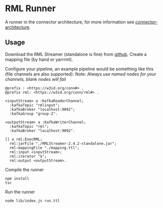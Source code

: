 # RML Runner

A runner in the connector architecture, for more information see [connector-architecture](https://github.com/TREEcg/connector-architecture).


## Usage

Download the RML Streamer (standalone is fine) from [github](https://github.com/RMLio/RMLStreamer/releases/tag/v2.4.2). 
Create a mapping file (by hand or yarrrml).

Configure your pipeline, an example pipeline would be something like this (file channels are also supported):
Note: *Always use named nodes for your channels, blank nodes will fail*

```turtle
@prefix : <https://w3id.org/conn#> .
@prefix rml: <https://w3id.org/conn/rml#> .

<inputStream> a :KafkaReaderChannel;
  :kafkaTopic "rmlinput";
  :kafkaBroker "localhost:9092";
  :kafkaGroup "group-2".

<outputStream> a :KafkaWriterChannel;
  :kafkaTopic "rml";
  :kafkaBroker "localhost:9092".

[] a rml:ExecRML;
  rml:jarFile "./RMLStreamer-2.4.2-standalone.jar";
  rml:mappingFile "./mapping.ttl";
  rml:input <inputStream>;
  rml:iterator "$";
  rml:output <outputStream>.
```


Compile the runner
```
npm install
tsc
```

Run the runner
```
node lib/index.js run.ttl
```


